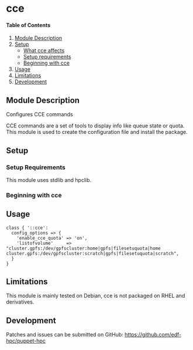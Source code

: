 # cce

#### Table of Contents

1. [Module Description](#module-description)
2. [Setup](#setup)
    * [What cce affects](#what-cce-affects)
    * [Setup requirements](#setup-requirements)
    * [Beginning with cce](#beginning-with-cce)
3. [Usage](#usage)
4. [Limitations](#limitations)
5. [Development](#development)

## Module Description

Configures CCE commands

CCE commands are a set of tools to display info like queue state or quota. This
module is used to create the configuration file and install the package.

## Setup

### Setup Requirements

This module uses stdlib and hpclib.

### Beginning with cce

## Usage

```
class { '::cce':
  config_options => {
    'enable_cce_quota' => 'on',
    'listofvolume'     => "cluster.gpfs:/dev/gpfscluster:home|gpfs|filesetuquota|home
cluster.gpfs:/dev/gpfscluster:scratch|gpfs|filesetuquota|scratch",
  }
}
```

## Limitations

This module is mainly tested on Debian, cce is not packaged on RHEL and
derivatives.

## Development

Patches and issues can be submitted on GitHub:
https://github.com/edf-hpc/puppet-hpc
